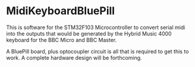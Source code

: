 # MidiKeyboardBluePill
This is software for the STM32F103 Microcontroller to convert serial midi into the outputs that would be generated by the Hybrid Music 4000 keyboard for the BBC Micro and BBC Master.

A BluePill board, plus optocoupler circuit is all that is required to get this to work. A complete hardware design will be forthcoming.
